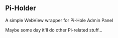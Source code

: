 ## Pi-Holder

A simple WebView wrapper for Pi-Hole Admin Panel

Maybe some day it'll do other Pi-related stuff...
